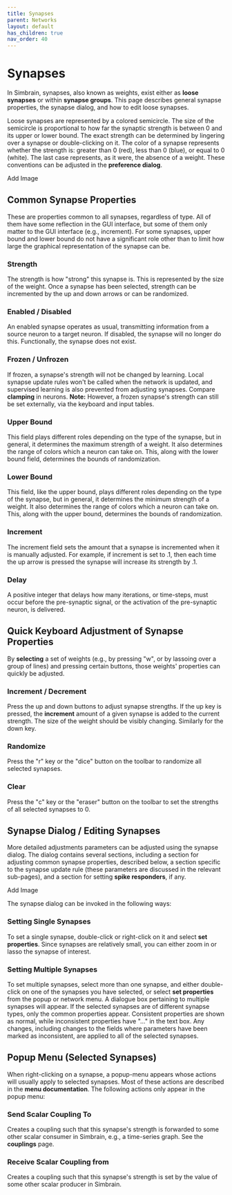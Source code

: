```yaml
---
title: Synapses
parent: Networks
layout: default
has_children: true
nav_order: 40
---
```


# Synapses

In Simbrain, synapses, also known as weights, exist either as **loose synapses** or within **synapse groups**. This page describes general synapse properties, the synapse dialog, and how to edit loose synapses.

Loose synapses are represented by a colored semicircle. The size of the semicircle is proportional to how far the synaptic strength is between 0 and its upper or lower bound. The exact strength can be determined by lingering over a synapse or double-clicking on it. The color of a synapse represents whether the strength is: greater than 0 (red), less than 0 (blue), or equal to 0 (white). The last case represents, as it were, the absence of a weight. These conventions can be adjusted in the **preference dialog**.

<!-- TODO --> Add Image

## Common Synapse Properties

These are properties common to all synapses, regardless of type. All of them have some reflection in the GUI interface, but some of them only matter to the GUI interface (e.g., increment). For some synapses, upper bound and lower bound do not have a significant role other than to limit how large the graphical representation of the synapse can be.

### Strength

The strength is how "strong" this synapse is. This is represented by the size of the weight. Once a synapse has been selected, strength can be incremented by the up and down arrows or can be randomized.

### Enabled / Disabled

An enabled synapse operates as usual, transmitting information from a source neuron to a target neuron. If disabled, the synapse will no longer do this. Functionally, the synapse does not exist.

### Frozen / Unfrozen

If frozen, a synapse's strength will not be changed by learning. Local synapse update rules won't be called when the network is updated, and supervised learning is also prevented from adjusting synapses. Compare **clamping** in neurons. **Note:** However, a frozen synapse's strength can still be set externally, via the keyboard and input tables.

### Upper Bound

This field plays different roles depending on the type of the synapse, but in general, it determines the maximum strength of a weight. It also determines the range of colors which a neuron can take on. This, along with the lower bound field, determines the bounds of randomization.

### Lower Bound

This field, like the upper bound, plays different roles depending on the type of the synapse, but in general, it determines the minimum strength of a weight. It also determines the range of colors which a neuron can take on. This, along with the upper bound, determines the bounds of randomization.

### Increment

The increment field sets the amount that a synapse is incremented when it is manually adjusted. For example, if increment is set to .1, then each time the up arrow is pressed the synapse will increase its strength by .1.

### Delay

A positive integer that delays how many iterations, or time-steps, must occur before the pre-synaptic signal, or the activation of the pre-synaptic neuron, is delivered.

## Quick Keyboard Adjustment of Synapse Properties

By **selecting** a set of weights (e.g., by pressing "w", or by lassoing over a group of lines) and pressing certain buttons, those weights' properties can quickly be adjusted.

### Increment / Decrement

Press the up and down buttons to adjust synapse strengths. If the up key is pressed, the **increment** amount of a given synapse is added to the current strength. The size of the weight should be visibly changing. Similarly for the down key.

### Randomize

Press the "r" key or the "dice" button on the toolbar to randomize all selected synapses.

### Clear

Press the "c" key or the "eraser" button on the toolbar to set the strengths of all selected synapses to 0.

## Synapse Dialog / Editing Synapses

More detailed adjustments parameters can be adjusted using the synapse dialog. The dialog contains several sections, including a section for adjusting common synapse properties, described below, a section specific to the synapse update rule (these parameters are discussed in the relevant sub-pages), and a section for setting **spike responders**, if any.

<!-- TODO --> Add Image

The synapse dialog can be invoked in the following ways:

### Setting Single Synapses

To set a single synapse, double-click or right-click on it and select **set properties**. Since synapses are relatively small, you can either zoom in or lasso the synapse of interest.

### Setting Multiple Synapses

To set multiple synapses, select more than one synapse, and either double-click on one of the synapses you have selected, or select **set properties** from the popup or network menu. A dialogue box pertaining to multiple synapses will appear. If the selected synapses are of different synapse types, only the common properties appear. Consistent properties are shown as normal, while inconsistent properties have "..." in the text box. Any changes, including changes to the fields where parameters have been marked as inconsistent, are applied to all of the selected synapses.

## Popup Menu (Selected Synapses)

When right-clicking on a synapse, a popup-menu appears whose actions will usually apply to selected synapses. Most of these actions are described in the **menu documentation**. The following actions only appear in the popup menu:

### Send Scalar Coupling To

Creates a coupling such that this synapse's strength is forwarded to some other scalar consumer in Simbrain, e.g., a time-series graph. See the **couplings** page.

### Receive Scalar Coupling from

Creates a coupling such that this synapse's strength is set by the value of some other scalar producer in Simbrain.